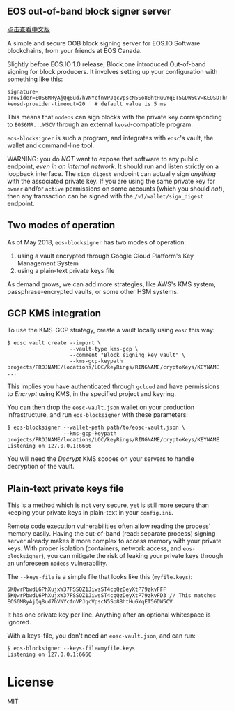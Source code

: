 EOS out-of-band block signer server
-----------------------------------

[点击查看中文版](./README-cn.md)

A simple and secure OOB block signing server for EOS.IO Software
blockchains, from your friends at EOS Canada.

Slightly before EOS.IO 1.0 release, Block.one introduced Out-of-band
signing for block producers.  It involves setting up your
configuration with something like this:

```
signature-provider=EOS6MRyAjQq8ud7hVNYcfnVPJqcVpscN5So8BhtHuGYqET5GDW5CV=KEOSD:http://localhost:6666/v1/wallet/sign_digest
keosd-provider-timeout=20   # default value is 5 ms
```

This means that `nodeos` can sign blocks with the private key
corresponding to `EOS6MR...W5CV` through an external
`keosd`-compatible program.

`eos-blocksigner` is such a program, and integrates with `eosc`'s vault, the
wallet and command-line tool.

WARNING: you do *NOT* want to expose that software to any public
endpoint, _even in an internal network_. It should run and listen
strictly on a loopback interface. The `sign_digest` endpoint can
actually sign *anything* with the associated private key. If you are
using the same private key for `owner` and/or `active` permissions on
some accounts (which you should *not*), then any transaction can be
signed with the `/v1/wallet/sign_digest` endpoint.


## Two modes of operation

As of May 2018, `eos-blocksigner` has two modes of operation:

1. using a vault encrypted through Google Cloud Platform's Key Management System
2. using a plain-text private keys file

As demand grows, we can add more strategies, like AWS's KMS system,
passphrase-encrypted vaults, or some other HSM systems.


## GCP KMS integration

To use the KMS-GCP strategy, create a vault locally using `eosc` this way:

```
$ eosc vault create --import \
                    --vault-type kms-gcp \
                    --comment "Block signing key vault" \
                    --kms-gcp-keypath projects/PROJNAME/locations/LOC/keyRings/RINGNAME/cryptoKeys/KEYNAME
...
```

This implies you have authenticated through `gcloud` and have
permissions to _Encrypt_ using KMS, in the specified project and
keyring.

You can then drop the `eosc-vault.json` wallet on your production
infrastructure, and run `eos-blocksigner` with these parameters:

```
$ eos-blocksigner --wallet-path path/to/eosc-vault.json \
                  --kms-gcp-keypath projects/PROJNAME/locations/LOC/keyRings/RINGNAME/cryptoKeys/KEYNAME
Listening on 127.0.0.1:6666
```

You will need the _Decrypt_ KMS scopes on your servers to handle
decryption of the vault.


## Plain-text private keys file

This is a method which is not very secure, yet is still more secure
than keeping your private keys in plain-text in your `config.ini`.

Remote code execution vulnerabilities often allow reading the process'
memory easily. Having the out-of-band (read: separate process) signing
server already makes it more complex to access memory with your
private keys.  With proper isolation (containers, network access, and
`eos-blocksigner`), you can mitigate the risk of leaking your private
keys through an unforeseen `nodeos` vulnerability.

The `--keys-file` is a simple file that looks like this (`myfile.keys`):

```
5KQwrPbwdL6PhXujxW37FSSQZ1JiwsST4cqQzDeyXtP79zkvFFF
5KQwrPbwdL6PhXujxW37FSSQZ1JiwsST4cqQzDeyXtP79zkvFD3 // This matches EOS6MRyAjQq8ud7hVNYcfnVPJqcVpscN5So8BhtHuGYqET5GDW5CV
```

It has one private key per line. Anything after an optional whitespace
is ignored.

With a keys-file, you don't need an `eosc-vault.json`, and can run:

```
$ eos-blocksigner --keys-file=myfile.keys
Listening on 127.0.0.1:6666
```

# License

MIT
